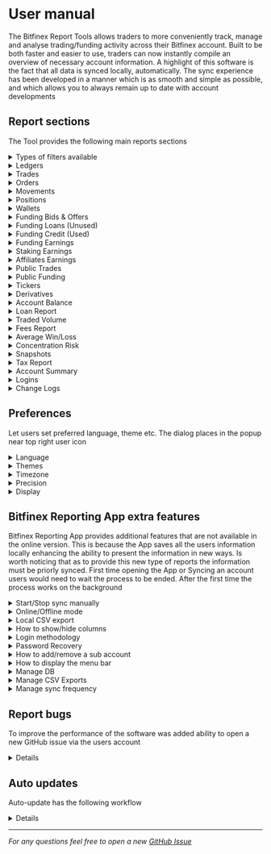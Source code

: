 # User manual

The Bitfinex Report Tools allows traders to more conveniently track, manage and analyse trading/funding activity across their Bitfinex account. Built to be both faster and easier to use, traders can now instantly compile an overview of necessary account information. A highlight of this software is the fact that all data is synced locally, automatically. The sync experience has been developed in a manner which is as smooth and simple as possible, and which allows you to always remain up to date with account developments

## Report sections

The Tool provides the following main reports sections

<details>

<summary>Types of filters available</summary>

> The columns might be filtered, so as to have a smaller screen, thereby removing information that is not required for analysis
> Available the following types of filters:
> - for string:
>   - contains
>   - begins with
>   - ends with
>   - equal to
>   - not equal to
> - for number
>   - equal to
>   - not equal to
>   - greater than
>   - greater/equal
>   - less than
>   - less/equal
> - for date
>   - before
>   - equal to
>   - not equal to
> - for specific columns provides `equal to` and `not equal to` by selection list

</details>

<details>

<summary>Ledgers</summary>

> Shows your past ledger entries. Most recent entries are returned by default, but a timestamp can be used to retrieve time-specific data. Contain sections `Date Range Selection`, `Filters`, `Refresh Button`, `Table`, `Pagination`

</details>

<details>

<summary>Trades</summary>

> - Shows your trades. Your most recent trades will be retrieved by default, but a timestamp can be used to retrieve time-specific data. Contain sections `Date Range Selection`, `Filters`, `Refresh Button`, `Table`, `Pagination`
> - Shows candles, **displays your trades and trade information over** the market trading candles providing OCHL (Open, Close, High, Low) and volume data for the specified funding currency or trading pair. This section provides optional functionality to sync certain pairs and time period. Contain sections `Date Range Selection`, `Filters`, `Query Button`, `Refresh Button`, `Sync Preferences`, `Chart`

</details>

<details>

<summary>Orders</summary>

> Shows historic closed or cancelled orders. Contain sections `Date Range Selection`, `Filters`, `Refresh Button`, `Table`, `Pagination`

</details>

<details>

<summary>Movements</summary>

> Shows your past deposits/withdrawals. Currency can be specified to retrieve movements specific to that currency. Contain sections `Date Range Selection`, `Filters`, `Refresh Button`, `Table`, `Pagination`

</details>

<details>

<summary>Positions</summary>

> - Shows data on past positions. Timestamps can be used to retrieve results for a specific time period. Contain sections `Date Range Selection`, `Filters`, `Refresh Button`, `Table`, `Pagination`
> - Shows an audit of your positions by click on position ID. Contain sections `Date Range Selection`, `Refresh Button`, `Table`
> - Shows your active positions. Timestamps can be used to retrieve results for a specific time period. Contain sections `Date Range Selection`, `Filters`, `Refresh Button`, `Table`, `Pagination`

</details>

<details>

<summary>Wallets</summary>

> Shows account wallet balances. Contain sections `End Time Selection`, `Query Button`, `Refresh Button`, `Tables`

</details>

<details>

<summary>Funding Bids & Offers</summary>

> Shows past inactive funding offers. Contain sections `Date Range Selection`, `Filters`, `Refresh Button`, `Table`, `Pagination`

</details>

<details>

<summary>Funding Loans (Unused)</summary>

> Shows inactive funds not used in positions. Contain sections `Date Range Selection`, `Filters`, `Refresh Button`, `Table`, `Pagination`

</details>

<details>

<summary>Funding Credit (Used)</summary>

> Shows inactive funds used in positions. Contain sections `Date Range Selection`, `Filters`, `Refresh Button`, `Table`, `Pagination`

</details>

<details>

<summary>Funding Earnings</summary>

> Shows your past ledger entries for interest earnings. Most recent entries are returned by default, but a timestamp can be used to retrieve time-specific data. Contain sections `Date Range Selection`, `Filters`, `Refresh Button`, `Table`, `Pagination`

</details>

<details>

<summary>Staking Earnings</summary>

> Shows your past ledger entries for staking payment. To get more information about staking and how it works, visit https://staking.bitfinex.com. Most recent entries are returned by default, but a timestamp can be used to retrieve time-specific data. Contain sections `Date Range Selection`, `Filters`, `Refresh Button`, `Table`, `Pagination`

</details>

<details>

<summary>Affiliates Earnings</summary>

> Shows your past ledger entries for earned fee/affiliate rebate. To get more information about affiliate program and how it works, visit https://www.bitfinex.com/affiliate. Most recent entries are returned by default, but a timestamp can be used to retrieve time-specific data. Contain sections `Date Range Selection`, `Filters`, `Refresh Button`, `Table`, `Pagination`

</details>

<details>

<summary>Public Trades</summary>

> Shows past public trades and includes details such as price, size, and time. This section provides optional functionality to sync certain pairs and time period. Contain sections `Date Range Selection`, `Filters`, `Refresh Button`, `Sync Preferences`, `Table`, `Pagination`

</details>

<details>

<summary>Public Funding</summary>

> Shows past public funding and includes details such as price, size, and time. This section provides optional functionality to sync certain pairs and time period. Contain sections `Date Range Selection`, `Filters`, `Refresh Button`, `Sync Preferences`, `Table`, `Pagination`

</details>

<details>

<summary>Tickers</summary>

> Shows history of recent tickers. Provides historic data of the best bid and ask at a 10-second interval. Historic data goes back 1 year. The oldest results have a 30-minute interval. This section provides optional functionality to sync certain pairs and time period. Contain sections `Date Range Selection`, `Filters`, `Refresh Button`, `Sync Preferences`, `Table`, `Pagination`

</details>

<details>

<summary>Derivatives</summary>

> Shows platform information about derivatives pair status. This section provides optional functionality to sync certain pairs and time period. Contain sections `Filters`, `Refresh Button`, `Sync Preferences`, `Table`

</details>

<details>

<summary>Account Balance</summary>

> Shows the daily, weekly or monthly account balances expressed in USD for the selected time frames. Contain sections `Date Range Selection`, `Filters`, `Query Button`, `Refresh Button`, `Chart`

</details>

<details>

<summary>Loan Report</summary>

> Shows users how their funding strategy is working. The results are displayed as daily returns, accumulative returns on the time period and as an annualized percentage return. Contain sections `Date Range Selection`, `Filters`, `Query Button`, `Refresh Button`, `Chart`

</details>

<details>

<summary>Traded Volume</summary>

> Shows the amount of traded volume over a certain period of time, allowing users to filter by pairs if required. Contain sections `Date Range Selection`, `Filters`, `Query Button`, `Refresh Button`, `Chart`

</details>

<details>

<summary>Fees Report</summary>

> Shows the fees paid by the user over selected periods of time, enabling users to filter by pairs if required. Contain sections `Date Range Selection`, `Filters`, `Query Button`, `Refresh Button`, `Chart`

</details>

<details>

<summary>Average Win/Loss</summary>

> Shows the daily, weekly and monthly portfolio gains across a selected time frame. Values are represented in USD or fiat currency of choice. The formula used takes into consideration equity, trades, funding earnings, funding costs, price movements, transactions, and fees; it does not take into account open margin positions. Contain sections `Date Range Selection`, `Filters`, `Query Button`, `Refresh Button`, `Chart`

</details>

<details>

<summary>Concentration Risk</summary>

> Shows the currency breakdown of your portfolio, at a select moment in time, allowing you to view a visual breakdown of your trading wallet and the respective proportions of each asset. Contain sections `End Time Selection`, `Query Button`, `Refresh Button`, `Table`, `Chart`

</details>

<details>

<summary>Snapshots</summary>

> Shows snapshot of an account at a certain moment:
> - Positions: captures all the positions opened, displaying the key information at that moment for each position.
> - Tickers: amounts are displayed in US dollar (USD). This section displays the tickers used to convert the amounts into the relative USD value.
> - Wallets: snapshot of the wallets, the information is displayed consists of the currencies and balance for that exact moment
> - Contain sections `End Time Selection`, `Query Button`, `Refresh Button`, `Tables`

</details>

<details>

<summary>Tax Report</summary>

> Shows tax report by selecting the relevant dates for the generation of the report. The report will be displayed in the `Final Result` tab:
> - Total Result (USD): Total gains or losses during the selected period, expressed in US Dollars.
> - Movements Total Amount (USD): The total result of movements expressed in US Dollars.
> - Movements: All deposits and withdrawals completed during the specified period.
> - Starting Period Balances: Total balances between all wallets and positions expressed in US Dollars.
> - Ending Period Balances: Total balances between all wallets and positions expressed in US Dollars.
> `Start snapshot` and `End snapshot` details the snapshots at the start or end of the period, with details of wallets, positions and tickers used to calculate the final result
> Contain sections `Date Range Selection`, `Tables`

</details>

<details>

<summary>Account Summary</summary>

> Provides an overview of the different fee rates for the account as well as the LEO discount level and the average amount of LEO held over the last 30 days. Contain sections `Volume in the last 30 days`, `Fees on Bitfinex`, `Fees on Bitfinex Derivatives`, `Total return on your margin funds provided in the last 30 days`, `Trading fees charged in the last 30 days`, `Volume (eligible for fee tier calculation) in the last 30 days`

</details>

<details>

<summary>Logins</summary>

> Shows a list of past logins. Contain sections `Date Range Selection`, `Filters`, `Refresh Button`, `Table`, `Pagination`

</details>

<details>

<summary>Change Logs</summary>

> Shows all the changes made to the Bitfinex account, enabling users to keep track of changes made to their account. It shows where changes have been made providing the ability to track any suspicious activity. Contain sections `Date Range Selection`, `Filters`, `Refresh Button`, `Table`, `Pagination`

</details>

## Preferences

Let users set preferred language, theme etc. The dialog places in the popup near top right user icon

<details>

<summary>Language</summary>

> The dialog shows language selection menu. The menu lists all support languages:
> - English
> - Spanish
> - Russian
> - Turkish
> - Chinese (China)
> - Chinese (Taiwan)
> - Portuguese

</details>

<details>

<summary>Themes</summary>

> The dialog list available theme in button group, there is light and dark

</details>

<details>

<summary>Timezone</summary>

> The dialog list available selections for timezone and date format which displays

</details>

<details>

<summary>Precision</summary>

> The checkbox provide ability to `Display Milliseconds` in the dates of the reports

</details>

<details>

<summary>Display</summary>

> Available checkboxes to show/hide vertical `Table Scroll` and `Preserve Timeframe`

</details>

## Bitfinex Reporting App extra features

Bitfinex Reporting App provides additional features that are not available in the online version.
This is because the App saves all the users information locally enhancing the ability to present the information in new ways.
Is worth noticing that as to provide this new type of reports the information must be priorly synced.
First time opening the App or Syncing an account users would need to wait the process to be ended. After the first time the process works on the background

<details>

<summary>Start/Stop sync manually</summary>

> All data is synced to the local database automatically with a set period of time that can be configured (see the corresponding section). However, sync can be enabled/disabled at any time by clicking on the `Start Sync/Stop Sync` button

</details>

<details>

<summary>Online/Offline mode</summary>

> The data might be obtained from cloud or locally database just clicking the `Query Online/Query Offline` button. As data is synced locally, users can log in and check their account developments regardless of whether there is an active internet connection available or not. Another refreshing benefit of the local data sync setup is that there is no longer any need to wait for queries. All data queries complete in less than seconds, regardless of the quantity of data being processed

</details>

<details>

<summary>Local CSV export</summary>

> The data might be exported between the selected time frames just clicking the CSV export button and selecting the date format intended to receive. As to make the reporting software compatible with unrelated trading software's used by our users, it has been added the option to export all reporting data. The storage location for report files can be set manually (see the corresponding section), by default they are saved as follows:
> - if uses `Mac` or `AppImage` on `Linux` or `NSIS` on `Windows` CSV files would be stored in the directory for a user's `My Documents` + `bitfinex/reports` folder
> - if uses `ZIP` releases (not Mac) CSV files would be stored in `csv` folder of the application root

</details>

<details>

<summary>How to show/hide columns</summary>

> To show/hide columns just push the `Filter Columns` button and in the popup push the `Column Selection` item to use corresponding checkboxes

</details>

<details>

<summary>Login methodology</summary>

> Users are saved locally, which means that there is no need to remember the `API keys`. This makes the process faster and more intuitive. Users can also add a password that encrypts their login information, protecting it from other users using the same terminal

</details>

<details>

<summary>Password Recovery</summary>

> As a means of preventing users from resetting the database after forgetting a password, it can be recovered. `API keys` need to repeat and choose a new password

</details>

<details>

<summary>How to add/remove a sub account</summary>

> To create a sub-account firstly need to login with `API keys` which will be the master-user. Then need to create sub-account with `API keys` of the master-user and sub-users. For this need to go to the `Sub Accounts` section clicking item in bottom of the left menu bar. The sync will be processed for data of the master-user and all sub-users. Then to the system would be able to login with `API keys` of the master-user using corresponging `Sub Accounts` checkbox.
> Once created, a user can login from the sub accounts section or from the normal login ticking the sub-account feature. Once logged in as a sub-account user, the information displayed is aggregated across the list of accounts added in the previous step. This can be extremely useful as a means of tracking the activity of all a user’s accounts in a single place, with aggregated data such as volume and performance metrics
> Also there is possible to remove the sub-account totally and add/remove sub-users in the sub-account particularly

</details>

<details>

<summary>How to display the menu bar</summary>

> By pressing the `ALT` key, a menu will pop up on the top with the respective options:
>
> - Bitfinex Report *`if Mac`*
>   - About
>   - Services
>   - Hide Bitfinex Report
>   - Hide Others
>   - Show All
>   - Suit
> - File
>   - Close *`if Mac`*
>   - Quit *`if not Mac`*
> - Edit
>   - Undo
>   - Redo
>   - Cut
>   - Copy
>   - Paste
>   - Select All
> - View
>   - Reload
>   - Force Reload
>   - Toggle Developer Tools
>   - Actual Size
>   - Zoom In
>   - Zoom Out
>   - Toggle Full Screen
> - Window
>   - Minimize
>   - Zoom
>   - Front *`if Mac`*
>   - Window *`if Mac`*
>   - Close *`if not Mac`*
> - Tools
>   - Data Management
>      - Export DB
>      - Import DB
>      - Restore DB
>      - Backup DB
>      - Remove DB
>      - Clear all data
>   - Change reports folder
>   - Change sync frequency
> - Help
>   - Open new GitHub issue
>   - Check for update
>   - User manual
>   - Changelog
>   - About

</details>

<details>

<summary>Manage DB</summary>

> - If a user wishes to upgrade between report versions, change the computer or replicate a report on another computer, without syncing their data again, there is an option added to import/export the reports DB.
By pressing the `ALT` key, a menu will pop up on the top with the respective tools relating to do the export/import task.
> - If it becomes necessary to clear all confidential data, it is possible to completely delete the database files using the menu bar item `Tools`->`Data Management`->`Remove DB`.
> - Also has ability to drop all data except users login information to be able to login using the menu bar item `Tools`->`Data Management`->`Clear all data`.
> After it the app would be launched except exporting case

> In addition to the above, there is an option to restore the DB from previously saved backups:
> - when a new version of the app is published DB structure might be changed
> - in this case, the corresponding DB backup would be saved to keep users data safe
> - if DB migration to a new version has some trouble would restore the previous DB version from the made backups
> - also, available an option into the menu bar to be able to restore DB from the selected backup `Tools`->`Data Management`->`Restore DB` and make a new backup file `Tools`->`Data Management`->`Backup DB`
> - backups store in the same place where the main DB is placed, in a separated folder `backups/`
> - stores only two last versions of backup files (e.g. `backup_v26_TIMESTAMP.db` and `backup_v25_TIMESTAMP.db`). And not more than two backup files of the last DB version (e.g. `backup_v26_2021-11-05T00-00-00.000Z.db` and `backup_v26_2021-09-05T00-00-00.000Z.db`) for cases when user wants to store more than one backup file for current supported DB schema. Taking into account the previously described, max number of backup files might be three

</details>

<details>

<summary>Manage CSV Exports</summary>

> It might be selected the folder where the csv files will be exported using the menu bar item `Tools`->`Change reports folder`.
> After it the app would be launched

</details>

<details>

<summary>Manage sync frequency</summary>

> The sync frequency might be managed specifying it in the modal dialog shown by click on the menu bar item `Tools`->`Change sync frequency`.
> After it the app would be launched

</details>

## Report bugs

To improve the performance of the software was added ability to open a new GitHub issue via the users account

<details>

> For it can just be used the menu bar item `Help`->`Open new GitHub issue`
> Also if an error is occurred the app would open the modal dialog to open a new GitHub issue
The feature collects different system info and log files and then open a new GitHub issue in corresponding browser with that debbug information

</details>

## Auto updates

Auto-update has the following workflow

<details>

> - On the first launching would be checked for updates in the GitHub repository
> - The auto-update feature will download a new release if exists
> - The new one will be installed if push on OK button in a toast window or just close the app
> Also it's posible to check for update manually using the menu bar item `Help`->`Check for update`

</details>

---

*For any questions feel free to open a new [GitHub Issue](https://github.com/bitfinexcom/bfx-report-electron/issues/new)*

